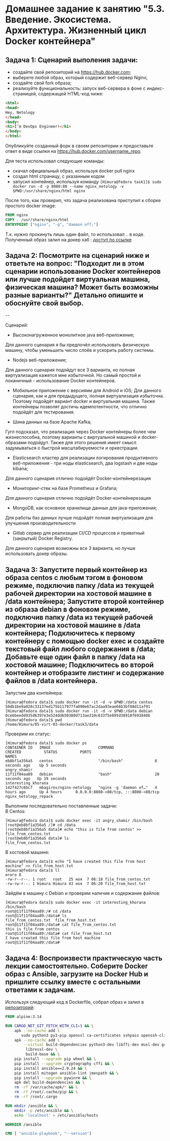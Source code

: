 # Домашнее задание к занятию "5.3. Введение. Экосистема. Архитектура. Жизненный цикл Docker контейнера"

## Задача 1: Сценарий выполения задачи:

* создайте свой репозиторий на https://hub.docker.com;
* выберете любой образ, который содержит веб-сервер Nginx;
* создайте свой fork образа;
* реализуйте функциональность: запуск веб-сервера в фоне с индекс-страницей, содержащей HTML-код ниже:

``` html
<html>
<head>
Hey, Netology
</head>
<body>
<h1>I’m DevOps Engineer!</h1>
</body>
</html>
```
Опубликуйте созданный форк в своем репозитории и предоставьте ответ в виде ссылки на https://hub.docker.com/username_repo.  
  
Для теста использовал следующие команды:  
* скачал официальный образ, используя docker pull nginx
* создал html страницу, с указанным кодом
* запусил контейнер, используя команду ``[Himura@fedora task1]$ sudo docker run -d -p 8080:80 --name nginx_netology -v $PWD:/usr/share/nginx/html nginx``

После того, как проверил, что задача реализована приступил к сборке простого docker image:  
```dockerfile 
FROM nginx
COPY . /usr/share/nginx/html
ENTRYPOINT ["nginx", "-g", "daemon off;"]
```  
Т.к. нужно прокинуть лишь один файл, то использовал `` . `` в коде. Полученный образ залил на докер хаб : [доступ по ссылке](https://hub.docker.com/r/mbagirov/nginx-netology)

## Задача 2: Посмотрите на сценарий ниже и ответьте на вопрос: "Подходит ли в этом сценарии использование Docker контейнеров или лучше подойдет виртуальная машина, физическая машина? Может быть возможны разные варианты?" Детально опишите и обоснуйте свой выбор.
  
--
  
Сценарий:  
* Высоконагруженное монолитное java веб-приложение;

Для данного сценария я бы предпочёл использовать физическую машину, чтобы уменьшить число слоёв и ускорить работу системы.
* Nodejs веб-приложение;

Для данного сценария подойдут все 3 варианта, но полная виртуализация кажется мне избыточной. Но самый простой и локаничный - использование Docker контейнеров.

* Мобильное приложение c версиями для Android и iOS;
Для данного сценария, как и для предыдущего, полная виртуализация избыточна. Поэтому подойдёт вариант docker и виртуальная машина. Также контейнеры позволят достичь идемпотентности, что отлично подойдёт для тестирования.

* Шина данных на базе Apache Kafka;

Гугл подсказал, что реализация через Docker контейнеры более чем жизнеспособна, поэтому варианты с виртуальной машиной и docker-образами подойдут. Также для этого решения имеет смысл задумываться о быстрой масштабируемости и оркестрации.
* Elasticsearch кластер для реализации логирования продуктивного веб-приложения - три ноды elasticsearch, два logstash и две ноды kibana;

Для данного сценария отлично подойдёт Docker-контейнерезация
* Мониторинг-стек на базе Prometheus и Grafana;

Для данного сценария отлично подойдёт Docker-контейнерезация
* MongoDB, как основное хранилище данных для java-приложения;

Для работы баз данных лучше подойдёт полная виртуализация для улучшения производительности
* Gitlab сервер для реализации CI/CD процессов и приватный (закрытый) Docker Registry.

Для данного сценария возможны все 3 варианта, но лучше использовать докер образы. 
## Задача 3: Запустите первый контейнер из образа centos c любым тэгом в фоновом режиме, подключив папку /data из текущей рабочей директории на хостовой машине в /data контейнера; Запустите второй контейнер из образа debian в фоновом режиме, подключив папку /data из текущей рабочей директории на хостовой машине в /data контейнера; Подключитесь к первому контейнеру с помощью docker exec и создайте текстовый файл любого содержания в /data; Добавьте еще один файл в папку /data на хостовой машине; Подключитесь во второй контейнер и отобразите листинг и содержание файлов в /data контейнера.
  
Запустим два контейнера:  
``` shell
[Himura@fedora data]$ sudo docker run -it -d -v $PWD:/data centos
50db1be9a028c33137ed175b117977fa090e67ac2daa93eae66b3bf88d11af91
[Himura@fedora data]$ sudo docker run -it -d -v $PWD:/data debian
0ce6beedd935d6397e3e524dd650380d713ae310c633f5e895d38918f693840b
[Himura@fedora data]$ pwd
/home/Himura/05-virt-03-docker/task3/data
```
Проверим их статус:  
```shell
[Himura@fedora data]$ sudo docker ps
CONTAINER ID   IMAGE                     COMMAND                  CREATED          STATUS          PORTS                                   NAMES
eb8bf1a356a5   centos                    "/bin/bash"              8 seconds ago    Up 5 seconds                                            angry_shamir
11f11f04aa89   debian                    "bash"                   20 seconds ago   Up 19 seconds                                           interesting_khorana
142f427c6bc7   mbagirov/nginx-netology   "nginx -g 'daemon of…"   4 hours ago      Up 4 hours      0.0.0.0:8080->80/tcp, :::8080->80/tcp   nginx_netology_repack
```
Выполним последовательно поставленные задачи:  
В Centos:  
```shell
[Himura@fedora data]$ sudo docker exec -it angry_shamir /bin/bash
[root@eb8bf1a356a5 /]# cd /data
[root@eb8bf1a356a5 data]# echo "this is file from centos" >> file_from_centos.txt 
[root@eb8bf1a356a5 data]# ls
file_from_centos.txt
```
В хостовой машине:  
```shell
[Himura@fedora data]$ echo "I have created this file from host machine" >> file_from_host.txt
[Himura@fedora data]$ ll
итого 8
-rw-r--r--. 1 root   root   25 ноя  7 06:18 file_from_centos.txt
-rw-rw-r--. 1 Himura Himura 43 ноя  7 06:20 file_from_host.txt
```
Зайдём в машину с Debian и проверим наличие и содержание файлов:  
```shell
[Himura@fedora data]$ sudo docker exec -it interesting_khorana /bin/bash
root@11f11f04aa89:/# cd /data
root@11f11f04aa89:/data# ls
file_from_centos.txt  file_from_host.txt
root@11f11f04aa89:/data# cat file_from_centos.txt 
this is file from centos
root@11f11f04aa89:/data# cat file_from_host.txt   
I have created this file from host machine
root@11f11f04aa89:/data# 
```

## Задача 4: Воспроизвести практическую часть лекции самостоятельно. Соберите Docker образ с Ansible, загрузите на Docker Hub и пришлите ссылку вместе с остальными ответами к задачам.
Используя следующий код в Dockerfile, собрал образ и залил в [репозиторий](https://hub.docker.com/r/mbagirov/netology-docker-ansible):
```Dockerfile
FROM alpine:3.14

RUN CARGO_NET_GIT_FETCH_WITH_CLI=1 && \
    apk --no-cache add \
       sudo python3 py3-pip openssl ca-certificates sshpass openssh-client rsync git && \
    apk --no-cache add \
        --virtual build-dependencies python3-dev libffi-dev musl-dev gcc cargo openssl-dev \
         libressl-dev \
         build-base && \
    pip install --upgrade pip wheel && \
    pip install --upgrade cryptography cffi && \
    pip install ansible==2.9.24 && \
    pip install mitogen ansible-lint jmespath && \
    pip install --upgrade pywinrm && \
    apk del build-dependencies && \
    rm -rf /var/cache/apk/* && \
    rm -rf /root/.cache/pip && \
    rm -rf /root/.cargo

RUN mkdir /ansible && \
    mkdir -p /etc/ansible && \
    echo 'localhost' > /etc/ansible/hosts

WORKDIR /ansible

CMD [ "ansible-playbook", "--version"]
```
